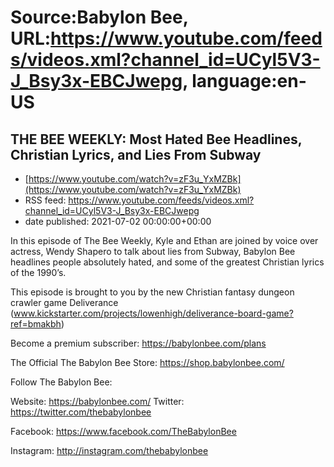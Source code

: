 # Source:Babylon Bee, URL:https://www.youtube.com/feeds/videos.xml?channel_id=UCyl5V3-J_Bsy3x-EBCJwepg, language:en-US

## THE BEE WEEKLY: Most Hated Bee Headlines, Christian Lyrics, and Lies From Subway
 - [https://www.youtube.com/watch?v=zF3u_YxMZBk](https://www.youtube.com/watch?v=zF3u_YxMZBk)
 - RSS feed: https://www.youtube.com/feeds/videos.xml?channel_id=UCyl5V3-J_Bsy3x-EBCJwepg
 - date published: 2021-07-02 00:00:00+00:00

In this episode of The Bee Weekly, Kyle and Ethan are joined by voice over actress, Wendy Shapero to talk about lies from Subway, Babylon Bee headlines people absolutely hated, and some of the greatest Christian lyrics of the 1990’s. 



This episode is brought to you by the new Christian fantasy dungeon crawler game Deliverance (www.kickstarter.com/projects/lowenhigh/deliverance-board-game?ref=bmakbh)



Become a premium subscriber:  https://babylonbee.com/plans



The Official The Babylon Bee Store:  https://shop.babylonbee.com/



Follow The Babylon Bee:

Website: https://babylonbee.com/
Twitter: https://twitter.com/thebabylonbee

Facebook: https://www.facebook.com/TheBabylonBee

Instagram: http://instagram.com/thebabylonbee

